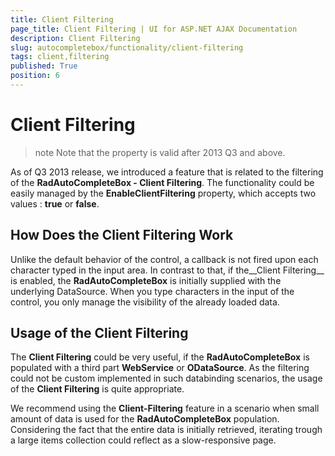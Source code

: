 ```yaml
---
title: Client Filtering
page_title: Client Filtering | UI for ASP.NET AJAX Documentation
description: Client Filtering
slug: autocompletebox/functionality/client-filtering
tags: client,filtering
published: True
position: 6
---
```


# Client Filtering



>note Note that the property is valid after 2013 Q3 and above.
>


As of Q3 2013 release, we introduced a feature that is related to the filtering of the __RadAutoCompleteBox - Client Filtering__. The functionality could be easily managed by the __EnableClientFiltering__ property, which accepts two values : __true__ or __false__.

## How Does the Client Filtering Work

Unlike the default behavior of the control, a callback is not fired upon each character typed in the input area. In contrast to that, if the__Client Filtering__ is enabled, the __RadAutoCompleteBox__ is initially supplied with the underlying DataSource. When you type characters in the input of the control, you only manage the visibility of the already loaded data.

## Usage of the Client Filtering

The __Client Filtering__ could be very useful, if the __RadAutoCompleteBox__ is populated with a third part __WebService__ or __ODataSource__. As the filtering could not be custom implemented in such databinding scenarios, the usage of the __Client Filtering__ is quite appropriate.

We recommend using the __Client-Filtering__ feature in a scenario when small amount of data is used for the __RadAutoCompleteBox__ population. Considering the fact that the entire data is initially retrieved, iterating trough a large items collection could reflect as a slow-responsive page.
